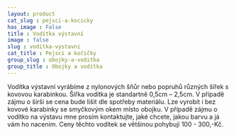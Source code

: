 ```yaml
---
layout: product
cat_slug : pejsci-a-kocicky
has_image : False
title : Vodítka výstavní
image : false
slug : voditka-vystavni
cat_title : Pejsci a kočičky
group_slug : obojky-a-voditka
group_title : Obojky a vodítka
---
```


Vodítka výstavní vyrábíme z nylonových šňůr nebo popruhů různých šířek s kovovou karabinkou. Šířka vodítka je standartně 0,5cm – 2,5cm. V případě zájmu o širší se cena bude lišit dle spotřeby materiálu. Lze vyrobit i bez kovové karabinky se smyčkovým okem místo obojku. V případě zájmu o vodítko na výstavu mne prosím kontaktujte, jaké chcete, jakou barvu a já vám ho nacením. Ceny těchto vodítek se většinou pohybují 100 - 300,-Kč.

